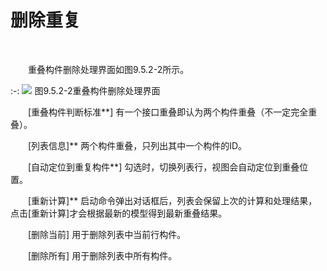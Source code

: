#  删除重复
<br/>

&emsp;&emsp;重叠构件删除处理界面如图9.5.2\-2所示。


:-: ![](images/547.png)
图9.5.2\-2重叠构件删除处理界面

&emsp;&emsp;[重叠构件判断标准**\] 有一个接口重叠即认为两个构件重叠（不一定完全重叠）。

&emsp;&emsp;[列表信息\]** 两个构件重叠，只列出其中一个构件的ID。

&emsp;&emsp;[自动定位到重复构件**\] 勾选时，切换列表行，视图会自动定位到重叠位置。

&emsp;&emsp;[重新计算\]** 启动命令弹出对话框后，列表会保留上次的计算和处理结果，点击\[重新计算\]才会根据最新的模型得到最新重叠结果。

&emsp;&emsp;\[删除当前] 用于删除列表中当前行构件。

&emsp;&emsp;\[删除所有] 用于删除列表中所有构件。